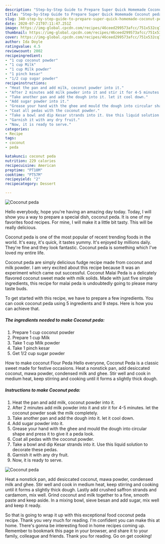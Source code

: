```yaml
---
description: "Step-by-Step Guide to Prepare Super Quick Homemade Coconut peda"
title: "Step-by-Step Guide to Prepare Super Quick Homemade Coconut peda"
slug: 340-step-by-step-guide-to-prepare-super-quick-homemade-coconut-peda
date: 2020-07-21T07:11:47.251Z
image: https://img-global.cpcdn.com/recipes/46ceed299573afcc/751x532cq70/coconut-peda-recipe-main-photo.jpg
thumbnail: https://img-global.cpcdn.com/recipes/46ceed299573afcc/751x532cq70/coconut-peda-recipe-main-photo.jpg
cover: https://img-global.cpcdn.com/recipes/46ceed299573afcc/751x532cq70/coconut-peda-recipe-main-photo.jpg
author: Ida Doyle
ratingvalue: 4.5
reviewcount: 2002
recipeingredient:
- "1 cup coconut powder"
- "1 cup Milk"
- "1 cup Milk powder"
- "1 pinch kesar"
- "1/2 cup sugar powder"
recipeinstructions:
- "Heat the pan and add milk, coconut powder into it."
- "After 2 minutes add milk powder into it and stir it for 4-5 minutes. let the coconut powder soak the milk completely."
- "Take another pan and add the dough into it. let it cool down."
- "Add sugar powder into it."
- "Grease your hand with the ghee and mould the dough into circular shape and press it to give it a peda look."
- "Coat all pedas with the coconut powder."
- "Take a bowl and dip Kesar strands into it. Use this liquid solution to decorate these pedas."
- "Garnish it with any dry fruit."
- "Now, it is ready to serve."
categories:
- Recipe
tags:
- coconut
- peda

katakunci: coconut peda 
nutrition: 229 calories
recipecuisine: American
preptime: "PT10M"
cooktime: "PT57M"
recipeyield: "2"
recipecategory: Dessert

---
```



![Coconut peda](https://img-global.cpcdn.com/recipes/46ceed299573afcc/751x532cq70/coconut-peda-recipe-main-photo.jpg)

Hello everybody, hope you're having an amazing day today. Today, I will show you a way to prepare a special dish, coconut peda. It is one of my favorites food recipes. For mine, I will make it a little bit tasty. This will be really delicious.

Coconut peda is one of the most popular of recent trending foods in the world. It's easy, it's quick, it tastes yummy. It's enjoyed by millions daily. They're fine and they look fantastic. Coconut peda is something which I've loved my entire life.

Coconut peda are simply delicious fudge recipe made from coconut and milk powder. I am very excited about this recipe because It was an experiment which came out successful. Coconut Malai Peda is a delicately flavored coconut sweet made with milk solids. Made with just five simple ingredients, this recipe for malai peda is undoubtedly going to please many taste buds.


To get started with this recipe, we have to prepare a few ingredients. You can cook coconut peda using 5 ingredients and 9 steps. Here is how you can achieve that.

<!--inarticleads1-->

##### The ingredients needed to make Coconut peda:

1. Prepare 1 cup coconut powder
1. Prepare 1 cup Milk
1. Take 1 cup Milk powder
1. Take 1 pinch kesar
1. Get 1/2 cup sugar powder


How to make coconut Flour Peda Hello everyone, Coconut Peda is a classic sweet made for festive occasions. Heat a nonstick pan, add desiccated coconut, mawa powder, condensed milk and ghee. Stir well and cook in medium heat, keep stirring and cooking until it forms a slightly thick dough. 

<!--inarticleads2-->

##### Instructions to make Coconut peda:

1. Heat the pan and add milk, coconut powder into it.
1. After 2 minutes add milk powder into it and stir it for 4-5 minutes. let the coconut powder soak the milk completely.
1. Take another pan and add the dough into it. let it cool down.
1. Add sugar powder into it.
1. Grease your hand with the ghee and mould the dough into circular shape and press it to give it a peda look.
1. Coat all pedas with the coconut powder.
1. Take a bowl and dip Kesar strands into it. Use this liquid solution to decorate these pedas.
1. Garnish it with any dry fruit.
1. Now, it is ready to serve.
<img src="//assets-global.cpcdn.com/assets/icons/button_play-2c75c40dde080a61004c1f40b05d8f140eaff45d7e9e6481dc71c63d2e7c4909.png" alt="Coconut peda">

Heat a nonstick pan, add desiccated coconut, mawa powder, condensed milk and ghee. Stir well and cook in medium heat, keep stirring and cooking until it forms a slightly thick dough. Lastly add crushed saffron strands and cardamom, mix well. Grind coconut and milk together to a fine, smooth paste and keep aside. In a mixing bowl, sieve besan and add sugar, mix well and keep it ready. 

So that is going to wrap it up with this exceptional food coconut peda recipe. Thank you very much for reading. I'm confident you can make this at home. There's gonna be interesting food in home recipes coming up. Remember to bookmark this page in your browser, and share it to your family, colleague and friends. Thank you for reading. Go on get cooking!
